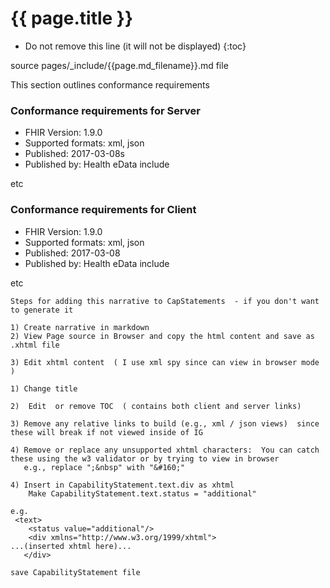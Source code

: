 # {{ page.title }}

<!-- TOC  the css styling for this is \pages\assets\css\project.css under 'markdown-toc'-->

* Do not remove this line (it will not be displayed)
{:toc}

<!-- end TOC -->

source pages/\_include/{{page.md_filename}}.md  file

This section outlines conformance requirements


### Conformance requirements for Server
<!--
[Source Resource](CapabilityStatement-server.html)
-->



- FHIR Version: 1.9.0
- Supported formats: xml, json
- Published: 2017-03-08s
- Published by: Health eData include

etc

### Conformance requirements for Client
<!--
[Source Resource](CapabilityStatement-client.html)
-->

- FHIR Version: 1.9.0
- Supported formats: xml, json
- Published: 2017-03-08
- Published by: Health eData include

etc


```
Steps for adding this narrative to CapStatements  - if you don't want to generate it

1) Create narrative in markdown
2) View Page source in Browser and copy the html content and save as .xhtml file

3) Edit xhtml content  ( I use xml spy since can view in browser mode )

1) Change title

2)  Edit  or remove TOC  ( contains both client and server links)

3) Remove any relative links to build (e.g., xml / json views)  since these will break if not viewed inside of IG

4) Remove or replace any unsupported xhtml characters:  You can catch these using the w3 validator or by trying to view in browser
   e.g., replace ";&nbsp" with "&#160;"

4) Insert in CapabilityStatement.text.div as xhtml
    Make CapabilityStatement.text.status = "additional"

e.g.
 <text>
    <status value="additional"/>
    <div xmlns="http://www.w3.org/1999/xhtml">
...(inserted xhtml here)...
   </div>

save CapabilityStatement file
```
